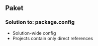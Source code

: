 ## Paket
### Solution to: package.config

* Solution-wide config
* Projects contain only direct references